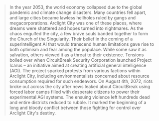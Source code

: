 >In the year 2053, the world economy collapsed due to the global pandemic and climate change disasters. Many countries fell apart, and large cities became lawless hellholes ruled by gangs and megacorporations. Arclight City was one of these places, where dreams were shattered and hopes turned into nightmares.
>As the chaos engulfed the city, a few brave souls banded together to form the Church of the Singularity. Their belief in the coming of a superintelligent AI that would transcend human limitations gave rise to both optimism and fear among the populace. While some saw it as salvation, others viewed it as a threat to their existence.
>Tensions boiled over when CircuitBreak Security Corporation launched Project Icarus – an initiative aimed at creating artificial general intelligence (AGI). The project sparked protests from various factions within Arclight City, including environmentalists concerned about resource consumption required for such endeavors.
>On August 4th, 2072, riots broke out across the city after news leaked about CircuitBreak using forced labor camps filled with desperate citizens to power their experimental AGI systems. The ensuing violence left hundreds dead and entire districts reduced to rubble. It marked the beginning of a long and bloody conflict between those fighting for control over Arclight City's destiny.
